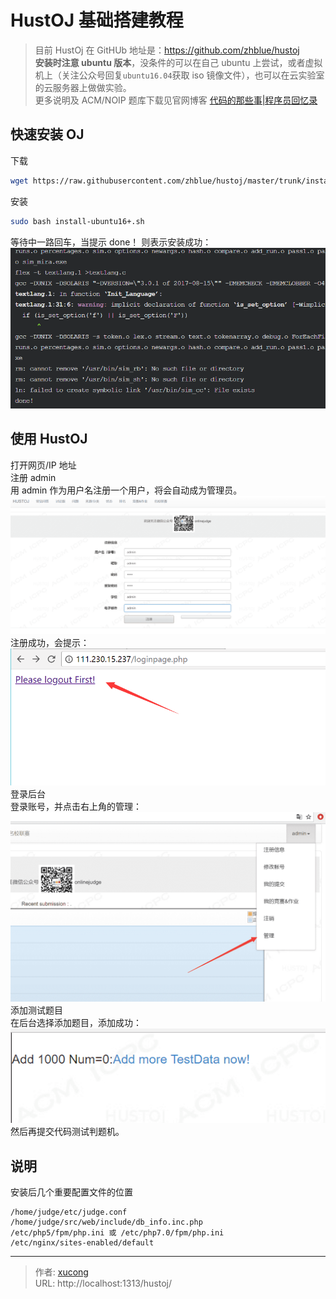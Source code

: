 # HustOJ 基础搭建教程


> 目前 HustOj 在 GitHUb 地址是：<https://github.com/zhblue/hustoj>  
> **安装时注意 ubuntu 版本**，没条件的可以在自己 ubuntu 上尝试，或者虚拟机上（关注公众号回复`ubuntu16.04`获取 iso 镜像文件），也可以在云实验室的云服务器上做做实验。  
> 更多说明及 ACM/NOIP 题库下载见官网博客 [代码的那些事|程序员回忆录](http://www.hustoj.com/)

<!--more-->

## 快速安装 OJ

下载

```bash
wget https://raw.githubusercontent.com/zhblue/hustoj/master/trunk/install/install-ubuntu16+.sh
```

安装

```bash
sudo bash install-ubuntu16+.sh
```

等待中一路回车，当提示 done！ 则表示安装成功：
![](images/1.png)

## 使用 HustOJ

打开网页/IP 地址  
注册 admin  
用 admin 作为用户名注册一个用户，将会自动成为管理员。  
![](images/2.png)  
注册成功，会提示：  
![](images/3.png)  
登录后台  
登录账号，并点击右上角的管理：  
![](images/4.png)  
添加测试题目  
在后台选择添加题目，添加成功：  
![](images/5.png)  
然后再提交代码测试判题机。

## 说明

安装后几个重要配置文件的位置

```
/home/judge/etc/judge.conf
/home/judge/src/web/include/db_info.inc.php
/etc/php5/fpm/php.ini 或 /etc/php7.0/fpm/php.ini
/etc/nginx/sites-enabled/default
```


---

> 作者: [xucong](https://shiqustudio.github.io/)  
> URL: http://localhost:1313/hustoj/  

